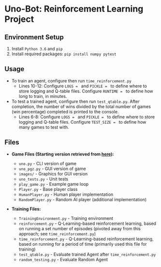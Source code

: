 # Uno-Bot: Reinforcement Learning Project

## Environment Setup
1. Install `Python 3.6` and `pip`
2. Install required packages: `pip install numpy pytest`

## Usage
- To train an agent, configure then run `time_reinforcement.py`
	- Lines 10-12: Configure `LOGS = ` and `PICKLE = ` to define where to store logging and Q-table files. Configure `RUNTIME = ` to define how long to train, in minutes.
- To test a trained agent, configure then run `test_qtable.py`. After completion, the number of wins divided by the total number of games (win percentage) completed is printed to the console.
	- Lines 6-8: Configure `LOGS = ` and `PICKLE = ` to define where to store logging and Q-table files. Configure `TEST_SIZE = ` to define how many games to test with.

## Files
- **Game Files (Starting version retrieved from [here](https://github.com/bennuttall/uno)):**
	- `uno.py` - CLI version of game
	- `uno_pgz.py` - GUI version of game
	- `images/` - Graphics for GUI version
	- `uno_tests.py` - Unit tests
	- `play_game.py` - Example game loop
	- `Player.py` - Base player class
	- `HumanPlayer.py` - Human player implementation
	- `RandomPlayer.py` - Random AI player (additional implementation)

- **Training Files:**
	- `TrainingEnvironment.py` - Training environment
	- `reinforcement.py` - Q-Learning-based reinforcement learning, based on running a set number of episodes (pivoted away from this approach; see `time_reinforcement.py`)
	- `time_reinforcement.py` - Q-Learning-based reinforcement learning, based on running for a period of time (primarily used this file for training)
	- `test_qtable.py` - Evaluate trained Agent after `time_reinforcement.py`
	- `random_testing.py` - Evaluate Random Agent
